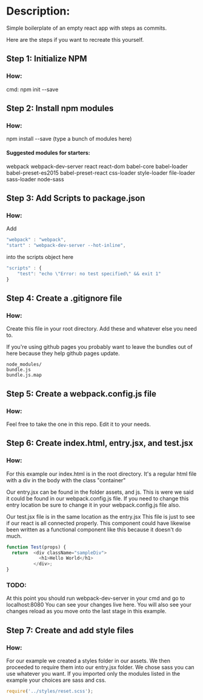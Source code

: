 # Description:
Simple boilerplate of an empty react app with steps as commits.

Here are the steps if you want to recreate this yourself.

## Step 1: Initialize NPM

### How:
cmd: npm init --save

## Step 2: Install npm modules

### How:
npm install --save (type a bunch of modules here)
#### Suggested modules for starters:
webpack
webpack-dev-server
react
react-dom
babel-core
babel-loader
babel-preset-es2015
babel-preset-react
css-loader
style-loader
file-loader
sass-loader
node-sass

## Step 3: Add Scripts to package.json

### How:
Add 
```js
"webpack" : "webpack",
"start" : "webpack-dev-server --hot-inline",
```
into the scripts object here

```js
"scripts" : {
    "test": "echo \"Error: no test specified\" && exit 1"
}
```
## Step 4: Create a .gitignore file

### How:
Create this file in your root directory.
Add these and whatever else you need to.

If you're using github pages you probably want to leave the bundles out of here because they help github pages update.
```gitignore
node_modules/
bundle.js
bundle.js.map
```
## Step 5: Create a webpack.config.js file

### How:
Feel free to take the one in this repo.
Edit it to your needs.

## Step 6: Create index.html, entry.jsx, and test.jsx

### How:
For this example our index.html is in the root directory.
It's a regular html file with a div in the body with the class "container"

Our entry.jsx can be found in the folder assets, and js.
This is were we said it could be found in our webpack.config.js file.
If you need to change this entry location be sure to change it in your webpack.config.js file also.

Our test.jsx file is in the same location as the entry.jsx
This file is just to see if our react is all connected properly.
This component could have likewise been written as a functional component like this because it doesn't do much.

```js
function Test(props) {
  return  <div className="sampleDiv">
            <h1>Hello World</h1>
          </div>;
}
```

### TODO: 
At this point you should run webpack-dev-server in your cmd and go to localhost:8080
You can see your changes live here. 
You will also see your changes reload as you move onto the last stage in this example.

## Step 7: Create and add style files

### How:
For our example we created a styles folder in our assets.
We then proceeded to require them into our entry.jsx folder.
We chose sass you can use whatever you want. 
If you imported only the modules listed in the example your choices are sass and css.

```js
require('../styles/reset.scss');
```
